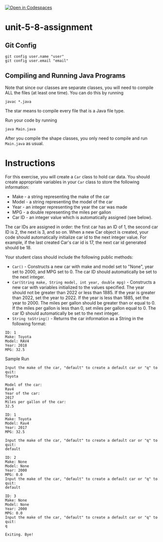 [![Open in Codespaces](https://classroom.github.com/assets/launch-codespace-2972f46106e565e64193e422d61a12cf1da4916b45550586e14ef0a7c637dd04.svg)](https://classroom.github.com/open-in-codespaces?assignment_repo_id=17648391)
# unit-5-8-assignment

## Git Config
```
git config user.name "user"
git config user.email "email"
```

## Compiling and Running Java Programs
Note that since our classes are separate classes, you will need to compile ALL the files (at least one time).  You can do this by running
```
javac *.java
```
The star means to compile every file that is a Java file type.

Run your code by running
```
java Main.java
```

After you compile the shape classes, you only need to compile and run `Main.java` as usual.

# Instructions  

For this exercise, you will create a `Car` class to hold car data. You should create appropriate variables in your `Car` class to store the following information:

* Make - a string representing the make of the car
* Model - a string representing the model of the car
* Year - an integer representing the year the car was made
* MPG - a double representing the miles per gallon
* Car ID - an integer value which is automatically assigned (see below).

The car IDs are assigned in order: the first car has an ID of 1, the second car ID is 2, the next is 3, and so on. When a new Car object is created, your code should automatically initialize car id to the next integer value. For example, if the last created Car's car id is 17, the next car id generated should be 18.

Your student class should include the following public methods:

* `Car()` -  Constructs a new car with make and model set to "None", year set to 2000, and MPG set to 0. The car ID should automatically be set to the next integer.
* `Car(String make, String model, int year, double mpg)` -  Constructs a new car with variables initialized to the values specified. The year should not be greater than 2022 or less than 1885. If the year is greater than 2022, set the year to 2022. If the year is less than 1885, set the year to 2000. The miles per gallon should be greater than or equal to 0. If the miles per gallon is less than 0, set miles per gallon equal to 0. The car ID should automatically be set to the next integer.
* `String toString()` -  Returns the car information as a String in the following format:
```
ID: 1
Make: Toyota
Model: RAV4
Year: 2018
MPG: 32.5
```

Sample Run
```
Input the make of the car, "default" to create a default car or "q" to quit:
Toyota

Model of the car:
Rav4
Year of the car:
2017
Miles per gallon of the car:
32.5

ID: 1
Make: Toyota
Model: Rav4
Year: 2017
MPG: 32.5

Input the make of the car, "default" to create a default car or "q" to quit:
default

ID: 2
Make: None
Model: None
Year: 2000
MPG: 0.0
Input the make of the car, "default" to create a default car or "q" to quit:
default

ID: 3
Make: None
Model: None
Year: 2000
MPG: 0.0
Input the make of the car, "default" to create a default car or "q" to quit:
q

Exiting. Bye!
```
